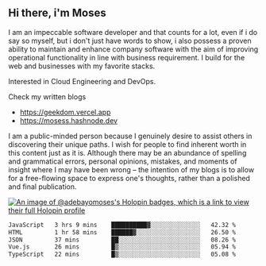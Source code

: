 ## Hi there, i'm Moses

I am an impeccable software developer and that counts for a lot, even if i do say so myself, but i don't just have words to show, i also possess a proven ability to maintain and enhance company software with the aim of improving operational functionality in line with business requirement. I build for the web and businesses with my favorite stacks.

Interested in Cloud Engineering and DevOps.

Check my written blogs
- https://geekdom.vercel.app
- https://mosess.hashnode.dev
  
I am a public-minded person because I genuinely desire to assist others in discovering their unique paths. I wish for people to find inherent worth in this content just as it is. Although there may be an abundance of spelling and grammatical errors, personal opinions, mistakes, and moments of insight where I may have been wrong – the intention of my blogs is to allow for a free-flowing space to express one's thoughts, rather than a polished and final publication.

[![An image of @adebayomoses's Holopin badges, which is a link to view their full Holopin profile](https://holopin.me/adebayomoses)](https://holopin.io/@adebayomoses)

<!--START_SECTION:waka-->

```txt
JavaScript   3 hrs 9 mins    ██████████▓░░░░░░░░░░░░░░   42.32 %
HTML         1 hr 58 mins    ██████▓░░░░░░░░░░░░░░░░░░   26.50 %
JSON         37 mins         ██░░░░░░░░░░░░░░░░░░░░░░░   08.26 %
Vue.js       26 mins         █▒░░░░░░░░░░░░░░░░░░░░░░░   05.94 %
TypeScript   22 mins         █▒░░░░░░░░░░░░░░░░░░░░░░░   05.08 %
```

<!--END_SECTION:waka-->
